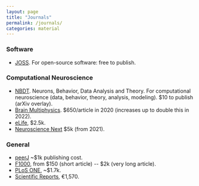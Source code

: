 ```yaml
---
layout: page
title: "Journals"
permalink: /journals/
categories: material
---
```


### Software
* [JOSS](https://joss.theoj.org/).
  For open-source software: free to publish.

### Computational Neuroscience

* [NBDT](https://nbdt.scholasticahq.com/).
  Neurons, Behavior, Data Analysis and Theory.
  For computational neuroscience (data, behavior, theory, analysis, modeling).
  $10 to publish (arXiv overlay).
* [Brain Multiphysics](https://www.journals.elsevier.com/brain-multiphysics/).
  $650/article in 2020 (increases up to double this in 2022).
* [eLife](https://elifesciences.org/), $2.5k.
* [Neuroscience Next](https://onlinelibrary.wiley.com/page/journal/26416557/) $5k (from 2021).

### General
* [peerJ](https://peerj.com/) ~$1k publishing cost.
* [F1000](https://f1000research.com/), from $150 (short article) -- $2k (very long article).
* [PLoS ONE](https://journals.plos.org/plosone/), ~$1.7k.
* [Scientific Reports](https://www.nature.com/srep/), €1,570.
